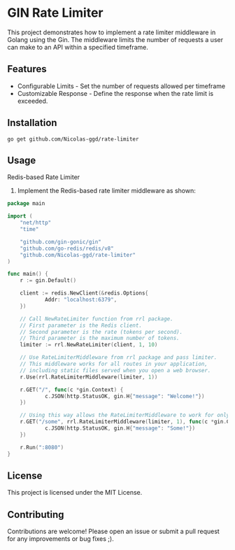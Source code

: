 # GIN Rate Limiter

This project demonstrates how to implement a rate limiter middleware in Golang using the Gin. The middleware limits the number of requests a user can make to an API within a specified timeframe.

## Features
- Configurable Limits - Set the number of requests allowed per timeframe
- Customizable Response - Define the response when the rate limit is exceeded.

## Installation

```shell
go get github.com/Nicolas-ggd/rate-limiter
```

## Usage
Redis-based Rate Limiter

1. Implement the Redis-based rate limiter middleware as shown:

```go
package main

import (
    "net/http"
    "time"

    "github.com/gin-gonic/gin"
    "github.com/go-redis/redis/v8"
    "github.com/Nicolas-ggd/rate-limiter"
)

func main() {
	r := gin.Default()

	client := redis.NewClient(&redis.Options{
            Addr: "localhost:6379",
	})

	// Call NewRateLimiter function from rrl package.
	// First parameter is the Redis client.
	// Second parameter is the rate (tokens per second).
	// Third parameter is the maximum number of tokens.
	limiter := rrl.NewRateLimiter(client, 1, 10)

	// Use RateLimiterMiddleware from rrl package and pass limiter.
	// This middleware works for all routes in your application,
	// including static files served when you open a web browser.
	r.Use(rrl.RateLimiterMiddleware(limiter, 1))

	r.GET("/", func(c *gin.Context) {
            c.JSON(http.StatusOK, gin.H{"message": "Welcome!"})
	})

	// Using this way allows the RateLimiterMiddleware to work for only specific routes.
	r.GET("/some", rrl.RateLimiterMiddleware(limiter, 1), func(c *gin.Context) {
            c.JSON(http.StatusOK, gin.H{"message": "Some!"})
	})

	r.Run(":8080")
}

```

## License
This project is licensed under the MIT License.

## Contributing
Contributions are welcome! Please open an issue or submit a pull request for any improvements or bug fixes ;).